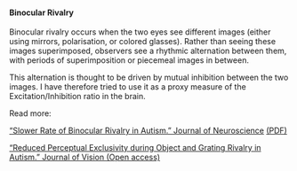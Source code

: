 #### **Binocular Rivalry** ####

Binocular rivalry occurs when the two eyes see different images
(either using mirrors, polarisation, or colored glasses). Rather
than seeing these images superimposed, observers see a rhythmic
alternation between them, with periods of superimposition or
piecemeal images in between.

This alternation is thought to be driven by mutual inhibition
between the two images. I have therefore tried to use it as a
proxy measure of the Excitation/Inhibition ratio in the brain.

Read more:

[“Slower Rate of Binocular Rivalry in Autism.” Journal of Neuroscience](https://www.jneurosci.org/content/33/43/16983)
[(PDF)](/pubs/16983.full.pdf)

[“Reduced Perceptual Exclusivity during Object and Grating Rivalry in Autism.” Journal of Vision (Open access)](https://jov.arvojournals.org/article.aspx?articleid=2442873)
